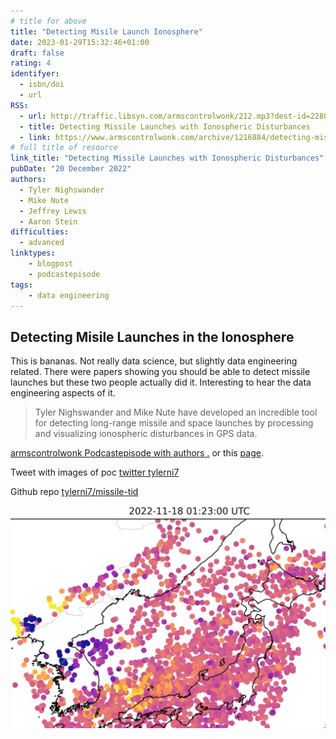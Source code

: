 ```yaml
---
# title for above
title: "Detecting Misile Launch Ionosphere"
date: 2023-01-29T15:32:46+01:00
draft: false
rating: 4
identifyer:
  - isbn/doi
  - url
RSS:
  - url: http://traffic.libsyn.com/armscontrolwonk/212.mp3?dest-id=228079
  - title: Detecting Missile Launches with Ionospheric Disturbances
  - link: https://www.armscontrolwonk.com/archive/1216884/detecting-missile-launches-with-ionospheric-disturbances/
# full title of resource
link_title: "Detecting Missile Launches with Ionospheric Disturbances"
pubDate: "20 December 2022"
authors:
  - Tyler Nighswander
  - Mike Nute
  - Jeffrey Lewis
  - Aaron Stein
difficulties:
  - advanced
linktypes:
    - blogpost
    - podcastepisode
tags:
    - data engineering
---
```


## Detecting Misile Launches in the Ionosphere

This is bananas. Not really data science, but slightly data engineering related.
There were papers showing you should be able to detect missile launches but these
two people actually did it. Interesting to hear the data engineering aspects of it.

> Tyler Nighswander and Mike Nute have developed an incredible tool for detecting long-range missile and space launches by processing and visualizing ionospheric disturbances in GPS data. 

[armscontrolwonk Podcastepisode with authors .](https://armscontrolwonk.libsyn.com/detecting-missile-launches-with-ionospheric-disturbances)
or this [page](https://www.armscontrolwonk.com/archive/1216884/detecting-missile-launches-with-ionospheric-disturbances/).

Tweet with images of poc [twitter tylerni7](https://twitter.com/tylerni7/status/1593453980382007296)

Github repo [tylerni7/missile-tid](https://github.com/tylerni7/missile-tid)

![screenshot of video](still_video_detecting_misile_launches.png)